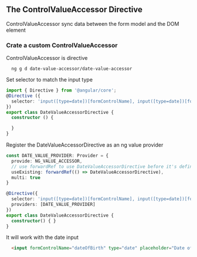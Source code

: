 
## The ControlValueAccessor Directive
ControlValueAccessor sync data between the form model and the DOM element

### Crate a custom ControlValueAccessor
ControlValueAccessor is directive
```
  ng g d date-value-accessor/date-value-accessor
```


Set selector to match the input type
```ts
import { Directive } from '@angular/core';
@Directive ({
  selector: 'input([type=date])[formControlName], input([type=date])[formControl], input([type=date])[ngModel]'
})
export class DateValueAccessorDirective {
  constructor () {

  }
}
```

Register the DateValueAccessorDirective as an ng value provider
```ts
const DATE_VALUE_PROVIDER: Provider = {
  provide: NG_VALUE_ACCESSOR,
  // use forwardRef to use DateValueAccessorDirective before it's defined
  useExisting: forwardRef(() => DateValueAccessorDirective),
  multi: true
}

@Directive({
  selector: 'input([type=date])[formControlName], input([type=date])[formControl], input([type=date])[ngModel]',
  providers: [DATE_VALUE_PROVIDER]
})
export class DateValueAccessorDirective {
  constructor() { }
}
```

It will work with the date input
```html 
  <input formControlName="dateOfBirth" type="date" placeholder="Date of Birth" />
```
